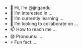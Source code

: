 - 👋 Hi, I’m @jjngandu
- 👀 I’m interested in ...
- 🌱 I’m currently learning ...
- 💞️ I’m looking to collaborate on ...
- 📫 How to reach me ...
- 😄 Pronouns: ...
- ⚡ Fun fact: ...

<!---
jjngandu/jjngandu is a ✨ special ✨ repository because its `README.md` (this file) appears on your GitHub profile.
You can click the Preview link to take a look at your changes.
--->
